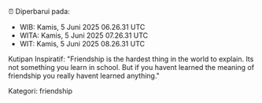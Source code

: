 ⏰ Diperbarui pada:
- WIB: Kamis, 5 Juni 2025 06.26.31 UTC
- WITA: Kamis, 5 Juni 2025 07.26.31 UTC
- WIT: Kamis, 5 Juni 2025 08.26.31 UTC

Kutipan Inspiratif:
"Friendship is the hardest thing in the world to explain. Its not something you learn in school. But if you havent learned the meaning of friendship you really havent learned anything."


Kategori: friendship

